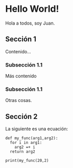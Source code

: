 # Hello World!

Hola a todos, soy Juan.

## Sección 1

Contenido...

### Subsección 1.1

Más contenido

### Subsección 1.1

Otras cosas.

## Sección 2

La siguiente es una ecuación:

```
def my_func(arg1,arg2):
  for i in arg1:
    arg2 =+ i
  return arg2
 
print(my_func(20,2)
```
